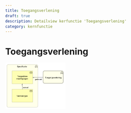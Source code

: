 ```yaml
---
title: Toegangsverlening
draft: true
description: Detailview kerfunctie 'Toegangsverlening' 
category: kernfunctie
---
```


# Toegangsverlening

<img src="./img/detailview_toegangsverlening.svg" alt="Een detailview in Archimate van het kernconcept 'Toegangsverlening'" title="Een detailview van het kernconcept 'Toegangsverlening'" style="width: 38%;">